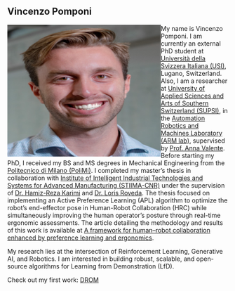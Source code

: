 ## Vincenzo Pomponi

<img align="left" width="350" height="300" src="https://github.com/vincenzopomponi/vincenzopomponi.github.io/blob/main/foto.png">

My name is Vincenzo Pomponi.
I am currently an external PhD student at [Università della Svizzera Italiana (USI)](https://www.usi.ch/en), Lugano, Switzerland. Also, I am a researcher at [University of Applied Sciences and Arts of Southern Switzerland (SUPSI)](https://www.supsi.ch/en/home), in the [Automation Robotics and Machines Laboratory (ARM lab)](https://www.supsi.ch/en/web/isteps/automation-robotics-and-machines), supervised by [Prof. Anna Valente](https://scholar.google.com/citations?hl=en&user=pO9TbIMAAAAJ&view_op=list_works&sortby=pubdate).
Before starting my PhD, I received my BS and MS degrees in Mechanical Engineering from the [Politecnico di Milano (PoliMi)](https://www.mecheng.polimi.it/?lang=en).
I completed my master’s thesis in collaboration with [Institute of Intelligent Industrial Technologies and Systems for Advanced Manufacturing (STIIMA-CNR)](https://www.stiima.cnr.it/?lang=en) under the supervision of [Dr. Hamiz-Reza Karimi](https://scholar.google.no/citations?user=YcTS0ZMAAAAJ&hl=en) and [Dr. Loris Roveda](https://scholar.google.com/citations?user=3un_pPgAAAAJ&hl=en). The thesis focused on implementing an Active Preference Learning (APL) algorithm to optimize the robot’s end-effector pose in Human-Robot Collaboration (HRC) while simultaneously improving the human operator’s posture through real-time ergonomic assessments. The article detailing the methodology and results of this work is available at [A framework for human–robot collaboration enhanced by preference learning and ergonomics](https://www.sciencedirect.com/science/article/pii/S073658452400067X).

My research lies at the intersection of Reinforcement Learning, Generative AI, and Robotics. I am interested in building robust, scalable, and open-source algorithms for Learning from Demonstration (LfD).


Check out my first work: [DROM](https://github.com/vincenzopomponi/DROM)
